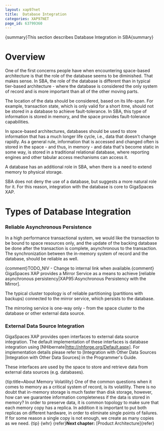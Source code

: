 ```yaml
---
layout: xap97net
title:  Database Integration
categories: XAP97NET
page_id: 63799360
---
```


{summary}This section describes Database Integration in SBA{summary}

# Overview

One of the first concerns people have when encountering space-based architecture is that the role of the database seems to be diminished. That makes sense. In SBA, the role of the database is different than in typical tier-based architecture - where the database is considered the only system of record and is more important than all of the other moving parts.

The location of the data should be considered, based on its life-span. For example, transaction state, which is only valid for a short itme, should not be stored in a database to achieve fault-tolerance. In SBA, this type of information is stored in memory, and the space provides fault-tolerance capabilities.

In space-based architectures, databases should be used to store information that has a much longer life cycle, i.e., data that doesn't change rapidly. As a general rule, information that is accessed and changed often is stored in the space - and thus, in memory - and data that's become static in some way, is stored in a traditional relational database, where reporting engines and other tabular access mechanisms can access it.

A database has an additional role in SBA, when there is a need to extend memory to physical storage.

SBA does not deny the use of a database, but suggests a more natural role for it. For this reason, integration with the database is core to GigaSpaces XAP.

# Types of Database Integration

### Reliable Asynchronous Persistence

In a high performance transactional system, we would like the transaction to be bound to space resources only, and the update of the backing database be done after the transaction is complete, asynchronous to the transaction. The synchronization between the in-memory system of record and the database, should be reliable as well.

{comment}TODO_NIV - Change to internal link when available.{comment}
GigaSpaces XAP provides a Mirror Service as a means to achieve [reliable asynchronous persistency|XAP95:Asynchronous Persistency with the Mirror].

The typical cluster topology is of reliable partitioning (partitions with backups) connected to the mirror service, which persists to the database.

The mirroring service is one-way only - from the space cluster to the database or other external data source.

### External Data Source Integration

GigaSpaces XAP provides open interfaces to external data source integration. The default implementation of these interfaces is database integration using [NHibernate|http://nhforge.org/Default.aspx]. For implementation details please refer to [Integration with Other Data Sources |Integration with Other Data Sources] in the Programmer's Guide.

These interfaces are used by the space to store and retrieve data from external data sources (e.g. databases).

{tip:title=About Memory Volatility}
One of the common questions when it comes to memory as a critical system of record, is its volatility. There is no doubt that in-memory storage is much faster than disk storage, however, how can we guarantee information completeness if the data is stored in memory?
In order to preserve data, it is common topology to make sure that each memory copy has a replica. In addition it is important to put both replicas on different hardware, in order to eliminate single points of failures. If for some reason a single copy is not enough, we create as many copies as we need.
{tip}
{whr}
{refer}**Next chapter:** [Product Architecture]{refer}